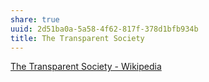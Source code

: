 ```yaml
---
share: true
uuid: 2d51ba0a-5a58-4f62-817f-378d1bfb934b
title: The Transparent Society
---
```

[The Transparent Society - Wikipedia](https://en.wikipedia.org/wiki/The_Transparent_Society)